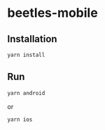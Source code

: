 # beetles-mobile

## Installation

```bash
yarn install
```

## Run

```bash
yarn android
```
or
```bash
yarn ios
```

